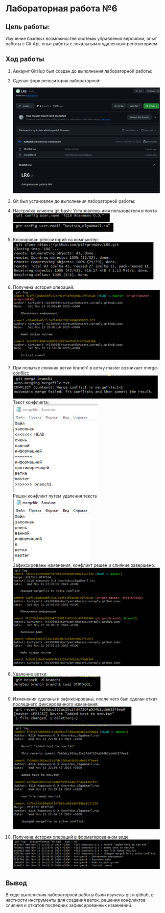 #  Лабораторная работа №6
## Цель работы:

Изучение базовых возможностей системы управления версиями, опыт работы с Git Api, опыт работы с локальным и удаленным репозиторием.

##  Ход работы

 1. Аккаунт GitHub был создан до выполнения лабораторной работы:<br>
 2. Сделан форк репозитория лабораторной:<br>

      ![1](https://github.com/KovinkoOlga/LR6/blob/report/screenshots/fork.png)

3. Git был установлен до выполнения лабораторной работы:<br>
4. Настройка клиента git bash:
   Установлены имя пользователя и почта <br>
   ![2](https://github.com/KovinkoOlga/LR6/blob/report/screenshots/username.png)
   ![3](https://github.com/KovinkoOlga/LR6/blob/report/screenshots/email.png)
5. Клонирован репозиторий на компьютер:<br>
   ![4](https://github.com/KovinkoOlga/LR6/blob/report/screenshots/clone.png)
6. Получена история операций:<br>
   ![5](https://github.com/KovinkoOlga/LR6/blob/report/screenshots/history.png)
7. При попытке слияния ветки branch1 в ветку master возникает merge-conflict:<br>
   ![6](https://github.com/KovinkoOlga/LR6/blob/report/screenshots/merge_0.png)<br>
   Текст конфликта:<br>
   ![7](https://github.com/KovinkoOlga/LR6/blob/report/screenshots/conf_text.png)<br>
   Решен конфликт путем удаления текста<br>
   ![8](https://github.com/KovinkoOlga/LR6/blob/report/screenshots/solved_conflict_text.png)<br>
   Зафиксированы изменения, конфликт решен и слияние завершено.
   ![9](https://github.com/KovinkoOlga/LR6/blob/report/screenshots/history_after_merge.png)<br>
8. Удаление ветки:<br>
    ![10](https://github.com/KovinkoOlga/LR6/blob/report/screenshots/branch_del.png)<br>
9. Изменения сделаны и зафиксированы, после чего был сделан откат последнего фиксированного изменения:<br>
    ![11](https://github.com/KovinkoOlga/LR6/blob/report/screenshots/revert.png) <br>
    ![12](https://github.com/KovinkoOlga/LR6/blob/report/screenshots/history_after_revert.png)
10. Получена история операций в форматированном виде<br>
    ![13](https://github.com/KovinkoOlga/LR6/blob/report/screenshots/end_log.png)
##  Вывод
В ходе выполнения лабораторной работы были изучены git и github, в частности инструменты для создания веток, решения конфликтов слияния и откатов последних зафиксированных изменений. 
